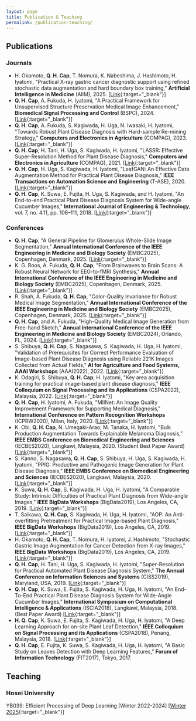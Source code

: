```yaml
---
layout: page
title: Publication & Teaching
permalink: /publication-teaching/
---
```

## Publications
### Journals
* H. Okamoto, __Q. H. Cap__, T. Nomura, K. Nabeshima, J. Hashimoto, H. Iyatomi, "Practical X-ray gastric cancer diagnostic support using refined stochastic data augmentation and hard boundary box training," __Artificial Intelligence in Medicine__ (AIIM), 2025. [[Link](https://arxiv.org/abs/2108.08158){:target="_blank"}]
* __Q. H. Cap__, A. Fukuda, H. Iyatomi, "A Practical Framework for Unsupervised Structure Preservation Medical Image Enhancement," __Biomedical Signal Processing and Control__ (BSPC), 2024. [[Link](https://arxiv.org/abs/2304.01864){:target="_blank"}]
* __Q. H. Cap__, A. Fukuda, S. Kagiwada, H. Uga, N. Iwasaki, H. Iyatomi, "Towards Robust Plant Disease Diagnosis with Hard-sample Re-mining Strategy," __Computers and Electronics in Agriculture__ (COMPAG), 2023. [[Link](https://arxiv.org/abs/2309.01903){:target="_blank"}]
* __Q. H. Cap__, H. Tani, H. Uga, S. Kagiwada, H. Iyatomi, "LASSR: Effective Super-Resolution Method for Plant Disease Diagnosis," __Computers and Electronics in Agriculture__ (COMPAG), 2021. [[Link](https://arxiv.org/abs/2010.06499){:target="_blank"}]
* __Q. H. Cap__, H. Uga, S. Kagiwada, H. Iyatomi, "LeafGAN: An Effective Data Augmentation Method for Practical Plant Disease Diagnosis," __IEEE Transactions on Automation Science and Engineering__ (T-ASE), 2020. [[Link](https://arxiv.org/abs/2002.10100){:target="_blank"}]
* __Q. H. Cap__, K. Suwa, E. Fujita, H. Uga, S. Kagiwada, and H. Iyatomi, "An End-to-end Practical Plant Disease Diagnosis System for Wide-angle Cucumber Images," __International Journal of Engineering & Technology__, vol. 7, no. 4.11, pp. 106–111, 2018. [[Link](http://iyatomi-lab.info/sites/default/files/user/IJET-20784.pdf){:target="_blank"}]

### Conferences
* __Q. H. Cap__, "A General Pipeline for Glomerulus Whole-Slide Image Segmentation," __Annual International Conference of the IEEE Engineering in Medicine and Biology Society__ (EMBC2025), Copenhagen, Denmark, 2025. [[Link](https://arxiv.org/abs/2411.04782){:target="_blank"}]
* K. G. Roos, A. Fukuda, __Q. H. Cap__, "From Brainwaves to Brain Scans: A Robust Neural Network for EEG-to-fMRI Synthesis," __Annual International Conference of the IEEE Engineering in Medicine and Biology Society__ (EMBC2025), Copenhagen, Denmark, 2025. [[Link](https://arxiv.org/abs/2502.08025){:target="_blank"}]
* R. Shah, A. Fukuda, __Q. H. Cap__, "Color-Quality Invariance for Robust Medical Image Segmentation," __Annual International Conference of the IEEE Engineering in Medicine and Biology Society__ (EMBC2025), Copenhagen, Denmark, 2025. [[Link](https://arxiv.org/abs/2502.07200){:target="_blank"}]
* __Q. H. Cap__, and A. Fukuda, "High-Quality Medical Image Generation from Free-hand Sketch," __Annual International Conference of the IEEE Engineering in Medicine and Biology Society__ (EMBC2024), Orlando, FL, 2024. [[Link](https://arxiv.org/abs/2402.00353){:target="_blank"}]
* S. Shibuya, __Q. H. Cap__, S. Nagasawa, S. Kagiwada, H. Uga, H. Iyatomi, "Validation of Prerequisites for Correct Performance Evaluation of Image-based Plant Disease Diagnosis using Reliable 221K Images Collected from Actual Fields," __AI for Agriculture and Food Systems, AAAI Workshops__ (AAAI2022), 2022. [[Link](https://openreview.net/forum?id=md2UDQ7W_IV){:target="_blank"}]
* K. Odagiri, S. Shibuya, __Q. H. Cap__, H. Iyatomi, "Key area acquisition training for practical image-based plant disease diagnosis," __IEEE Colloquium on Signal Processing and its Applications__ (CSPA2022), Malaysia, 2022. [[Link](https://ieeexplore.ieee.org/document/9781877){:target="_blank"}]
* __Q. H. Cap__, H. Iyatomi, A. Fukuda, "MIINet: An Image Quality Improvement Framework for Supporting Medical Diagnosis," __International Conference on Pattern Recognition Workshops__ (ICPRW2020), Milan, Italy, 2020. [[Link](https://arxiv.org/abs/2011.14132){:target="_blank"}]
* K. Obi, __Q. H. Cap__, N. Umegaki-Arao, M. Tanaka, H. Iyatomi, "Bulk Production Augmentation Towards Explainable Melanoma Diagnosis," __IEEE EMBS Conference on Biomedical Engineering and Sciences__ (IECBES2020), Langkawi, Malaysia, 2020. (Student Best Paper Award) [[Link](https://arxiv.org/abs/2103.02198){:target="_blank"}]
* S. Kanno, S. Nagasawa, __Q. H. Cap__, S. Shibuya, H. Uga, S. Kagiwada, H. Iyatomi, "PPIG: Productive and Pathogenic Image Generation for Plant Disease Diagnosis," __IEEE EMBS Conference on Biomedical Engineering and Sciences__ (IECBES2020), Langkawi, Malaysia, 2020. [[Link](https://ieeexplore.ieee.org/document/9398772){:target="_blank"}]
* K. Suwa, __Q. H. Cap__, S. Kagiwada, H. Uga, H. Iyatomi, "A Comparable Study: Intrinsic Difficulties of Practical Plant Diagnosis from Wide-angle Images," __IEEE BigData Workshops__ (BigData2019), Los Angeles, CA, 2019. [[Link](https://arxiv.org/abs/1910.11506){:target="_blank"}]
* T. Saikawa, __Q. H. Cap__, S. Kagiwada, H. Uga, H. Iyatomi, "AOP: An Anti-overfitting Pretreatment for Practical Image-based Plant Diagnosis," __IEEE BigData Workshops__ (BigData2019), Los Angeles, CA, 2019. [[Link](https://arxiv.org/abs/1911.10727){:target="_blank"}]
* H. Okamoto, __Q. H. Cap__, T. Nomura, H. Iyatomi, J. Hashimoto, "Stochastic Gastric Image Augmentation for Cancer Detection from X-ray Images," __IEEE BigData Workshops__ (BigData2019), Los Angeles, CA, 2019. [[Link](http://iyatomi-lab.info/sites/default/files/user/Okamoto2019_IEEEBigData.pdf){:target="_blank"}]
* __Q. H. Cap__, H. Tani, H. Uga, S. Kagiwada, H. Iyatomi, "Super-Resolution for Practical Automated Plant Disease Diagnosis System," __The Annual Conference on Information Sciences and Systems__ (CISS2019), Maryland, USA, 2019. [[Link](https://ieeexplore.ieee.org/document/8692855){:target="_blank"}]
* __Q. H. Cap__, K. Suwa, E. Fujita, S. Kagiwada, H. Uga, H. Iyatomi, "An End-To-End Practical Plant Disease Diagnosis System for Wide-Angle Cucumber Images," __International Symposium on Computational Intelligence & Applications__ (ISCIA2018), Langkawi, Malaysia, 2018. (Best Paper Award) [[Link](http://iyatomi-lab.info/sites/default/files/user/IJET-20784.pdf){:target="_blank"}]
* __H. Q. Cap__, K. Suwa, E. Fujita, S. Kagiwada, H. Uga, H. Iyatomi, "A Deep Learning Approach for on-site Plant Leaf Detection," __IEEE Colloquium on Signal Processing and its Applications__ (CSPA2018), Penang, Malaysia, 2018. [[Link](https://ieeexplore.ieee.org/abstract/document/8368697){:target="_blank"}]
* __Q. H. Cap__, E. Fujita, K. Suwa, S. Kagiwada, H. Uga, H. Iyatomi, "A Basic Study on Leaves Detection with Deep Learning Features," __Forum of Information Technology__ (FIT2017), Tokyo, 2017.

<!-- ### Google Scholar -->
<!-- [Quan Huu Cap](https://scholar.google.com/citations?user=a15V7MIAAAAJ&hl=en){:target="_blank"} -->
## Teaching
### Hosei University
YB039: Efficient Processing of Deep Learning [Winter 2022-2024] [[Winter 2025](https://syllabus.hosei.ac.jp/web/preview.php?no_id=2514977&nendo=2025&gakubueng=EV&t_mode=pc&radd=){:target="_blank"}]